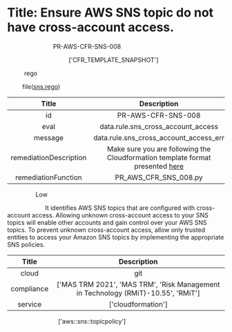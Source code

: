 



# Title: Ensure AWS SNS topic do not have cross-account access.


***<font color="white">Master Test Id:</font>*** PR-AWS-CFR-SNS-008

***<font color="white">Master Snapshot Id:</font>*** ['CFR_TEMPLATE_SNAPSHOT']

***<font color="white">type:</font>*** rego

***<font color="white">rule:</font>*** file([sns.rego])  
  
  
  
  

|Title|Description|
| :---: | :---: |
|id|PR-AWS-CFR-SNS-008|
|eval|data.rule.sns_cross_account_access|
|message|data.rule.sns_cross_account_access_err|
|remediationDescription|Make sure you are following the Cloudformation template format presented <a href='https://docs.aws.amazon.com/AWSCloudFormation/latest/UserGuide/aws-properties-sns-policy.html' target='_blank'>here</a>|
|remediationFunction|PR_AWS_CFR_SNS_008.py|


***<font color="white">Severity:</font>*** Low

***<font color="white">Description:</font>*** It identifies AWS SNS topics that are configured with cross-account access. Allowing unknown cross-account access to your SNS topics will enable other accounts and gain control over your AWS SNS topics. To prevent unknown cross-account access, allow only trusted entities to access your Amazon SNS topics by implementing the appropriate SNS policies.  
  
  

|Title|Description|
| :---: | :---: |
|cloud|git|
|compliance|['MAS TRM 2021', 'MAS TRM', 'Risk Management in Technology (RMiT)-10.55', 'RMiT']|
|service|['cloudformation']|


***<font color="white">Resource Types:</font>*** ['aws::sns::topicpolicy']


[sns.rego]: https://github.com/prancer-io/prancer-compliance-test/tree/master/aws/iac/sns.rego
